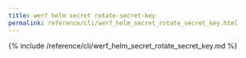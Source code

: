 ```yaml
---
title: werf helm secret rotate-secret-key
permalink: reference/cli/werf_helm_secret_rotate_secret_key.html
---
```


{% include /reference/cli/werf_helm_secret_rotate_secret_key.md %}

